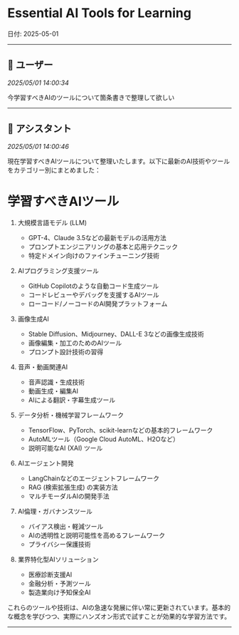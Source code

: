 # Essential AI Tools for Learning

日付: 2025-05-01

---

## 👤 ユーザー
*2025/05/01 14:00:34*

今学習すべきAIのツールについて箇条書きで整理して欲しい

---

## 🤖 アシスタント
*2025/05/01 14:00:46*

現在学習すべきAIツールについて整理いたします。以下に最新のAI技術やツールをカテゴリー別にまとめました：

# 学習すべきAIツール

1. 大規模言語モデル (LLM)
   - GPT-4、Claude 3.5などの最新モデルの活用方法
   - プロンプトエンジニアリングの基本と応用テクニック
   - 特定ドメイン向けのファインチューニング技術

2. AIプログラミング支援ツール
   - GitHub Copilotのような自動コード生成ツール
   - コードレビューやデバッグを支援するAIツール
   - ローコード/ノーコードのAI開発プラットフォーム

3. 画像生成AI
   - Stable Diffusion、Midjourney、DALL-E 3などの画像生成技術
   - 画像編集・加工のためのAIツール
   - プロンプト設計技術の習得

4. 音声・動画関連AI
   - 音声認識・生成技術
   - 動画生成・編集AI
   - AIによる翻訳・字幕生成ツール

5. データ分析・機械学習フレームワーク
   - TensorFlow、PyTorch、scikit-learnなどの基本的フレームワーク
   - AutoMLツール（Google Cloud AutoML、H2Oなど）
   - 説明可能なAI (XAI) ツール

6. AIエージェント開発
   - LangChainなどのエージェントフレームワーク
   - RAG (検索拡張生成) の実装方法
   - マルチモーダルAIの開発手法

7. AI倫理・ガバナンスツール
   - バイアス検出・軽減ツール
   - AIの透明性と説明可能性を高めるフレームワーク
   - プライバシー保護技術

8. 業界特化型AIソリューション
   - 医療診断支援AI
   - 金融分析・予測ツール
   - 製造業向け予知保全AI

これらのツールや技術は、AIの急速な発展に伴い常に更新されています。基本的な概念を学びつつ、実際にハンズオン形式で試すことが効果的な学習方法です。

---
